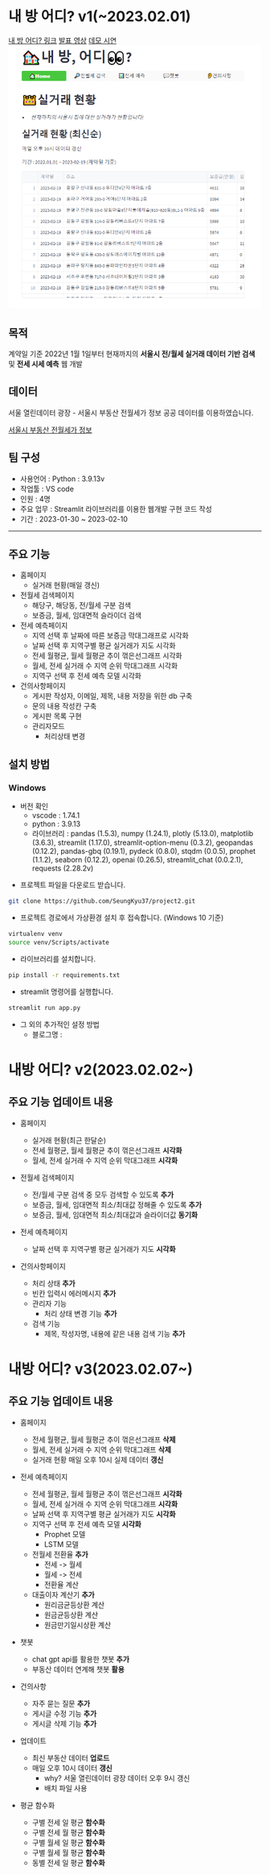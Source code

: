 # 내 방 어디? v1(~2023.02.01)
[내 방 어디? 링크](https://myroomwhere.streamlit.app/)
[발표 영상](https://www.youtube.com/watch?v=RbN39pUA1Ww)
[데모 시연](https://www.youtube.com/watch?v=j3rdthS7PM8)
![screensh](img/홈페이지.png)

## 목적
계약일 기준 2022년 1월 1일부터 현재까지의 **서울시 전/월세 실거래 데이터 기반 검색** 및 **전세 시세 예측** 웹 개발

## 데이터
서울 열린데이터 광장 - 서울시 부동산 전월세가 정보 공공 데이터를 이용하였습니다.

[서울시 부동산 전월세가 정보](https://data.seoul.go.kr/dataList/OA-21276/S/1/datasetView.do)

## 팀 구성
- 사용언어 : Python : 3.9.13v
- 작업툴 : VS code
- 인원 : 4명
- 주요 업무 : Streamlit 라이브러리를 이용한 웹개발 구현 코드 작성
- 기간 : 2023-01-30 ~ 2023-02-10
***

## 주요 기능
- 홈페이지
    - 실거래 현황(매일 갱신)
- 전월세 검색페이지
    - 해당구, 해당동, 전/월세 구분 검색
    - 보증금, 월세, 임대면적 슬라이더 검색
- 전세 예측페이지
    - 지역 선택 후 날짜에 따른 보증금 막대그래프로 시각화
    - 날짜 선택 후 지역구별 평균 실거래가 지도 시각화
    - 전세 월평균, 월세 월평균 추이 꺾은선그래프 시각화
    - 월세, 전세 실거래 수 지역 순위 막대그래프 시각화
    - 지역구 선택 후 전세 예측 모델 시각화
- 건의사항페이지
    - 게시판 작성자, 이메일, 제목, 내용 저장을 위한 db 구축
    - 문의 내용 작성칸 구축
    - 게시판 목록 구현
    - 관리자모드
        - 처리상태 변경

## 설치 방법
### Windows
+ 버전 확인
    - vscode : 1.74.1
    - python : 3.9.13
    - 라이브러리 :  pandas (1.5.3), numpy (1.24.1), plotly (5.13.0), matplotlib (3.6.3), streamlit (1.17.0), streamlit-option-menu (0.3.2), geopandas (0.12.2), pandas-gbq (0.19.1), pydeck (0.8.0), stqdm (0.0.5), prophet (1.1.2), seaborn (0.12.2), openai (0.26.5), streamlit_chat (0.0.2.1), requests (2.28.2v)

- 프로젝트 파일을 다운로드 받습니다. 

```bash
git clone https://github.com/SeungKyu37/project2.git
```

- 프로젝트 경로에서 가상환경 설치 후 접속합니다. (Windows 10 기준)
```bash
virtualenv venv
source venv/Scripts/activate
```

- 라이브러리를 설치합니다. 
```bash
pip install -r requirements.txt
```

- streamlit 명령어를 실행합니다. 
```bash
streamlit run app.py
```

- 그 외의 추가적인 설정 방법
    - 블로그명 : 

# 내방 어디? v2(2023.02.02~)

## 주요 기능 업데이트 내용
- 홈페이지
    - 실거래 현황(최근 한달순)
    - 전세 월평균, 월세 월평균 추이 꺾은선그래프 **시각화**
    - 월세, 전세 실거래 수 지역 순위 막대그래프 **시각화**
- 전월세 검색페이지
    - 전/월세 구분 검색 중 모두 검색할 수 있도록 **추가**
    - 보증금, 월세, 임대면적 최소/최대값 정해줄 수 있도록 **추가**
    - 보증금, 월세, 임대면적 최소/최대값과 슬라이더값 **동기화**

- 전세 예측페이지
    - 날짜 선택 후 지역구별 평균 실거래가 지도 **시각화**

- 건의사항페이지
    - 처리 상태 **추가**
    - 빈칸 입력시 에러메시지 **추가**
    - 관리자 기능
        - 처리 상태 변경 기능 **추가**
    - 검색 기능
        - 제목, 작성자명, 내용에 같은 내용 검색 기능 **추가**
        
# 내방 어디? v3(2023.02.07~)

## 주요 기능 업데이트 내용
- 홈페이지
    - 전세 월평균, 월세 월평균 추이 꺾은선그래프 **삭제**
    - 월세, 전세 실거래 수 지역 순위 막대그래프 **삭제**
    - 실거래 현황 매일 오후 10시 실제 데이터 **갱신**

- 전세 예측페이지
    - 전세 월평균, 월세 월평균 추이 꺾은선그래프 **시각화**
    - 월세, 전세 실거래 수 지역 순위 막대그래프 **시각화**
    - 날짜 선택 후 지역구별 평균 실거래가 지도 **시각화**
    - 지역구 선택 후 전세 예측 모델 **시각화**
        - Prophet 모델
        - LSTM 모델
    - 전월세 전환율 **추가**
        - 전세 -> 월세
        - 월세 -> 전세
        - 전환율 계산
    - 대출이자 계산기 **추가**
        - 원리금균등상환 계산
        - 원금균등상환 계산
        - 원금만기일시상환 계산
- 챗봇 
    - chat gpt api를 활용한 챗봇 **추가**
    - 부동산 데이터 연계해 챗봇 **활용**
- 건의사항
    - 자주 묻는 질문 **추가**
    - 게시글 수정 기능 **추가**
    - 게시글 삭제 기능 **추가**
- 업데이트
    - 최신 부동산 데이터 **업로드**
    - 매일 오후 10시 데이터 **갱신**
        - why? 서울 열린데이터 광장 데이터 오후 9시 갱신
        - 배치 파일 사용
- 평균 함수화
    - 구별 전세 일 평균 **함수화**
    - 구별 전세 월 평균 **함수화**
    - 구별 월세 일 평균 **함수화**
    - 구별 월세 월 평균 **함수화**
    - 동별 전세 일 평균 **함수화**